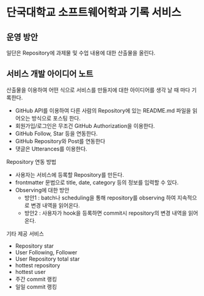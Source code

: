 # 단국대학교 소프트웨어학과 기록 서비스

## 운영 방안

일단은 Repository에 과제물 및 수업 내용에 대한 산출물을 올린다.

## 서비스 개발 아이디어 노트

산출물을 이용하여 어떤 식으로 서비스를 만들지에 대한 아이디어를 생각 날 때 마다 기록한다.

- GitHub API를 이용하여 다른 사람의 Repository에 있는 README.md 파일을 읽어오는 방식으로 포스팅 한다.
- 회원가입/로그인은 무조건 GitHub Authorization을 이용한다.
- GitHub Follow, Star 등을 연동한다.
- GitHub Repository와 Post를 연동한다
- 댓글은 Utterances를 이용한다.

Repository 연동 방법

- 사용자는 서비스에 등록할 Repository를 만든다.
- frontmatter 문법으로 title, date, category 등의 정보를 입력할 수 있다.
- Observing에 대한 방안
  - 방안1 : batch나 scheduling을 통해 repository를 observing 하여 지속적으로 변경 내역을 읽어온다.
  - 방안2 : 사용자가 hook을 등록하면 commit시 repository의 변경 내역을 읽어온다.

기타 제공 서비스

- Repository star
- User Following, Follower
- User Repository total star
- hottest repository
- hottest user
- 주간 commit 랭킹
- 일일 commit 랭킹